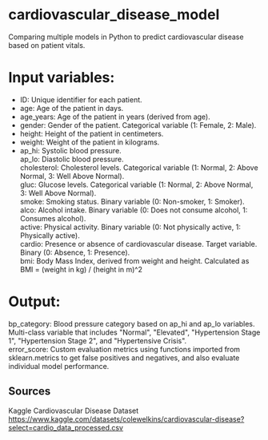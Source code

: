 # cardiovascular_disease_model
Comparing multiple models in Python to predict cardiovascular disease based on patient vitals.

# Input variables:

* ID: Unique identifier for each patient. <br />
* age: Age of the patient in days. <br />
* age_years: Age of the patient in years (derived from age). <br />
* gender: Gender of the patient. Categorical variable (1: Female, 2: Male). <br />
* height: Height of the patient in centimeters. <br />
* weight: Weight of the patient in kilograms. <br />
* ap_hi: Systolic blood pressure. <br />
ap_lo: Diastolic blood pressure. <br />
cholesterol: Cholesterol levels. Categorical variable (1: Normal, 2: Above Normal, 3: Well Above Normal). <br />
gluc: Glucose levels. Categorical variable (1: Normal, 2: Above Normal, 3: Well Above Normal). <br />
smoke: Smoking status. Binary variable (0: Non-smoker, 1: Smoker). <br />
alco: Alcohol intake. Binary variable (0: Does not consume alcohol, 1: Consumes alcohol). <br />
active: Physical activity. Binary variable (0: Not physically active, 1: Physically active). <br />
cardio: Presence or absence of cardiovascular disease. Target variable. Binary (0: Absence, 1: Presence). <br />
bmi: Body Mass Index, derived from weight and height. Calculated as BMI = (weight in kg) / (height in m)^2 <br />

# Output: <br />

bp_category: Blood pressure category based on ap_hi and ap_lo variables. Multi-class variable that includes "Normal", "Elevated", "Hypertension Stage 1", "Hypertension Stage 2", and "Hypertensive Crisis". <br />
error_score: Custom evaluation metrics using functions imported from sklearn.metrics to get false positives and negatives, and also evaluate individual model performance.  <br />


## Sources

Kaggle Cardiovascular Disease Dataset
https://www.kaggle.com/datasets/colewelkins/cardiovascular-disease?select=cardio_data_processed.csv
